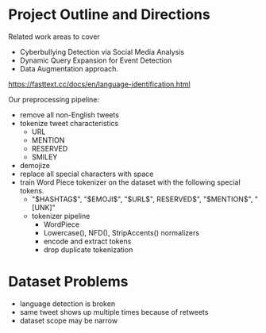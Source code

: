# Project Outline and Directions
Related work areas to cover 
- Cyberbullying Detection via Social Media Analysis 
- Dynamic Query Expansion for Event Detection
- Data Augmentation approach. 

https://fasttext.cc/docs/en/language-identification.html

Our preprocessing pipeline: 
 - remove all non-English tweets 
 - tokenize tweet characteristics 
	 - URL
	 - MENTION
	 - RESERVED
	 - SMILEY
- demojize 
- replace all special characters with space 
- train Word Piece tokenizer on the dataset with the following special tokens. 
	- "\$HASHTAG\$", "\$EMOJI\$", "\$URL\$", RESERVED\$", "\$MENTION$", "[UNK]"
	- tokenizer pipeline 
		- WordPiece
		- Lowercase(), NFD(), StripAccents() normalizers 
		- encode and extract tokens 
		- drop duplicate tokenization 

# Dataset Problems 
- language detection is broken 
- same tweet shows up multiple times because of retweets 
- dataset scope may be narrow